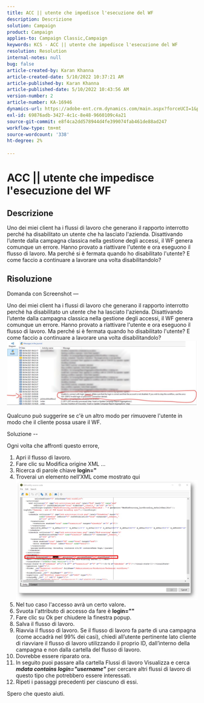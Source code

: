 ```yaml
---
title: ACC || utente che impedisce l'esecuzione del WF
description: Descrizione
solution: Campaign
product: Campaign
applies-to: Campaign Classic,Campaign
keywords: KCS - ACC || utente che impedisce l'esecuzione del WF
resolution: Resolution
internal-notes: null
bug: false
article-created-by: Karan Khanna
article-created-date: 5/10/2022 10:37:21 AM
article-published-by: Karan Khanna
article-published-date: 5/10/2022 10:43:56 AM
version-number: 2
article-number: KA-16946
dynamics-url: https://adobe-ent.crm.dynamics.com/main.aspx?forceUCI=1&pagetype=entityrecord&etn=knowledgearticle&id=7512bb29-4dd0-ec11-a7b5-00224809c556
exl-id: 69876adb-3427-4c1c-8e48-9660109c4a21
source-git-commit: e8f4ca2dd578944d4fe399074fab461de88ad247
workflow-type: tm+mt
source-wordcount: '338'
ht-degree: 2%

---
```


# ACC || utente che impedisce l&#39;esecuzione del WF

## Descrizione


Uno dei miei client ha i flussi di lavoro che generano il rapporto interrotto perché ha disabilitato un utente che ha lasciato l&#39;azienda. Disattivando l’utente dalla campagna classica nella gestione degli accessi, il WF genera comunque un errore. Hanno provato a riattivare l&#39;utente e ora eseguono il flusso di lavoro. Ma perché si è fermata quando ho disabilitato l&#39;utente? E come faccio a continuare a lavorare una volta disabilitandolo?


## Risoluzione


Domanda con Screenshot —



Uno dei miei client ha i flussi di lavoro che generano il rapporto interrotto perché ha disabilitato un utente che ha lasciato l&#39;azienda. Disattivando l’utente dalla campagna classica nella gestione degli accessi, il WF genera comunque un errore. Hanno provato a riattivare l&#39;utente e ora eseguono il flusso di lavoro. Ma perché si è fermata quando ho disabilitato l&#39;utente? E come faccio a continuare a lavorare una volta disabilitandolo?
![](assets/178d95b7-4dd0-ec11-a7b5-00224809c556.png)

Qualcuno può suggerire se c&#39;è un altro modo per rimuovere l&#39;utente in modo che il cliente possa usare il WF.





Soluzione --

Ogni volta che affronti questo errore,

1. Apri il flusso di lavoro.
2. Fare clic su Modifica origine XML ...
3. Ricerca di parole chiave <b>login=&quot;</b>
4. Troverai un elemento nell’XML come mostrato qui![](assets/dee6636f-799e-eb11-b1ac-000d3a368466.png)
5. Nel tuo caso l&#39;accesso avrà un certo valore<b>.</b>
6. Svuota l&#39;attributo di accesso da fare è <b>login=&quot;&quot;</b>
7. Fare clic su Ok per chiudere la finestra popup.
8. Salva il flusso di lavoro.
9. Riavvia il flusso di lavoro. Se il flusso di lavoro fa parte di una campagna (come accadrà nel 99% dei casi), chiedi all’utente pertinente lato cliente di riavviare il flusso di lavoro utilizzando il proprio ID, dall’interno della campagna e non dalla cartella del flusso di lavoro.
10. Dovrebbe essere riparato ora.
11. In seguito puoi passare alla cartella Flussi di lavoro Visualizza e cerca <b>*mdata contains login=&quot;username&quot;</b>* per cercare altri flussi di lavoro di questo tipo che potrebbero essere interessati.
12. Ripeti i passaggi precedenti per ciascuno di essi.


Spero che questo aiuti.
